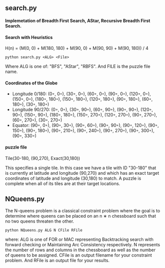 ## search.py
#### Implemetation of Breadth First Search, AStar, Recursive Breadth First Search.

#### Search with Heuristics
H(n) = (M(0, 0) + M(180, 180) + M(90, 0) + M(90, 90) + M(90, 180)) / 4

`python search.py <ALG> <File>`

Where ALG is one of: "BFS", "AStar", "RBFS". And FILE is the puzzle file name.

#### Coordinates of the Globe 
- Longitude 0/180: (0◦, 0◦), (30◦, 0◦), (60◦, 0◦), (90◦, 0◦), (120◦, 0◦), (150◦, 0◦), (180◦, 180◦), (150◦, 180◦), (120◦, 180◦), (90◦, 180◦), (60◦, 180◦), (30◦, 180◦)
- Longitude 90/270: (0◦, 0◦), (30◦, 90◦), (60◦, 90◦), (90◦, 90◦), (120◦, 90◦), (150◦, 90◦), (180◦, 180◦), (150◦, 270◦), (120◦, 270◦), (90◦, 270◦), (60◦, 270◦), (30◦, 270◦)
- Equator: (90◦, 0◦), (90◦, 30◦), (90◦, 60◦), (90◦, 90◦), (90◦, 120◦), (90◦, 150◦), (90◦, 180◦), (90◦, 210◦), (90◦, 240◦), (90◦, 270◦), (90◦, 300◦), (90◦, 330◦)

#### puzzle file
Tile(30-180, (90,270), Exact(30,180))

This specifies a single tile. In this case we have a tile with ID "30-180" that is currently at latitude and longitude (90,270) and which has an exact target coordinates of latitude and longitude (30,180) to match. A puzzle is complete when all of its tiles are at their target locations.

## NQueens.py

The N-queens problem is a classical constraint problem where the goal is to determine where queens can be placed on an n ∗ n chessboard such that no two queens threaten the other.

`python NQueens.py ALG N CFile RFile`

where: ALG is one of FOR or MAC representing Backtracking search with forward checking or Maintaining
Arc Consistency respectively. N represents the number of rows and columns in the chessboard as well as the
number of queens to be assigned. CFile is an output filename for your constraint problem. And RFile is an
output file for your results.
